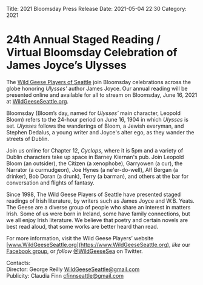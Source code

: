 Title: 2021 Bloomsday Press Release
Date: 2021-05-04 22:30
Category: 2021

# 24th Annual Staged Reading / Virtual Bloomsday Celebration of James Joyce’s Ulysses

The [Wild Geese Players of Seattle](https://www.wildgeeseseattle.org/)
join Bloomsday celebrations across the globe honoring *Ulysses'* author James Joyce.
Our annual reading will be presented online
and available for all to stream on Bloomsday, June 16, 2021
at [WildGeeseSeattle.org](https://www.WildGeeseSeattle.org/).

Bloomsday (Bloom’s day, named for *Ulysses’* main character, Leopold Bloom)
refers to the 24-hour period on June 16, 1904 in which *Ulysses* is set.
*Ulysses* follows the wanderings of Bloom, a Jewish everyman,
and Stephen Dedalus, a young writer and Joyce's alter ego,
as they wander the streets of Dublin.

Join us online for Chapter 12, *Cyclops*, where it is 5pm
and a variety of Dublin characters take up space in Barney Kiernan's pub.
Join Leopold Bloom (an outsider),
the Citizen (a xenophobe),
Garryowen (a cur),
the Narrator (a curmudgeon),
Joe Hynes (a ne'er-do-well),
Alf Bergan (a drinker),
Bob Doran (a drunk),
Terry (a barman),
and others
at the bar
for conversation and flights of fantasy.

Since 1998, The Wild Geese Players of Seattle
have presented staged readings of Irish literature,
by writers such as James Joyce and W.B. Yeats.
The Geese are a diverse group of people
who share an interest in matters Irish.
Some of us were born in Ireland, some have family connections,
but we all enjoy Irish literature.
We believe that poetry and certain novels are best read aloud,
that some works are better heard than read.

For more information,
visit the Wild Geese Players’ website
[www.WildGeeseSeattle.org](https://www.WildGeeseSeattle.org),
*like* our [Facebook group](https://www.facebook.com/groups/51261017427/),
or *follow* [@WildGeeseSea](http://twitter.com/wildgeesesea) on Twitter.

Contacts: <br/>
Director: George Reilly [WildGeeseSeattle@gmail.com](mailto:WildGeeseSeattle@gmail.com)  <br/>
Publicity: Claudia Finn [cfinnseattle@gmail.com](mailto:cfinnseattle@gmail.com)
